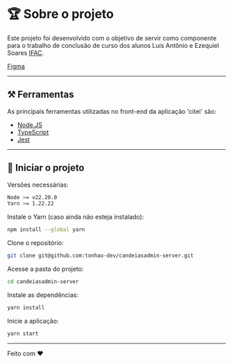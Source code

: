 # 🏆 Sobre o projeto

Este projeto foi desenvolvido com o objetivo de servir como componente para o trabalho de conclusão de curso dos alunos Luís Antônio e Ezequiel Soares [IFAC](https://ifac.edu.br/).

[Figma](https://www.figma.com/design/uGfeifBL9T3d0CZG5Frhu4/CandeiasAdmin?node-id=0-1&node-type=CANVAS&t=9Q9JvigNGF3vhHne-0)

---

## ⚒ Ferramentas

As principais ferramentas utilizadas no front-end da aplicação 'citei' são:

- [Node.JS](https://nodejs.org/en)
- [TypeScript](https://www.typescriptlang.org/)
- [Jest](https://jestjs.io/pt-BR/)

---

## 🚀 Iniciar o projeto

Versões necessárias:

```bash
Node >= v22.20.0
Yarn >= 1.22.22
```

Instale o Yarn (caso ainda não esteja instalado):

```sh
npm install --global yarn
```

Clone o repositório:

```sh
git clone git@github.com:tonhao-dev/candeiasadmin-server.git
```

Acesse a pasta do projeto:

```sh
cd candeiasadmin-server
```

Instale as dependências:

```sh
yarn install
```

Inicie a aplicação:

```sh
yarn start
```

---

Feito com ❤️
